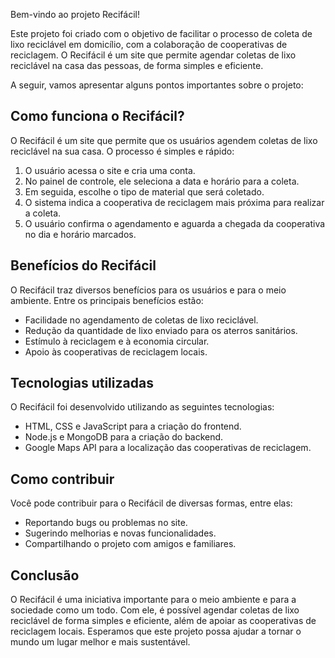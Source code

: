 Bem-vindo ao projeto Recifácil!

Este projeto foi criado com o objetivo de facilitar o processo de coleta de lixo reciclável em domicílio, com a colaboração de cooperativas de reciclagem. O Recifácil é um site que permite agendar coletas de lixo reciclável na casa das pessoas, de forma simples e eficiente.

A seguir, vamos apresentar alguns pontos importantes sobre o projeto:

## Como funciona o Recifácil?

O Recifácil é um site que permite que os usuários agendem coletas de lixo reciclável na sua casa. O processo é simples e rápido:

1. O usuário acessa o site e cria uma conta.
2. No painel de controle, ele seleciona a data e horário para a coleta.
3. Em seguida, escolhe o tipo de material que será coletado.
4. O sistema indica a cooperativa de reciclagem mais próxima para realizar a coleta.
5. O usuário confirma o agendamento e aguarda a chegada da cooperativa no dia e horário marcados.

## Benefícios do Recifácil

O Recifácil traz diversos benefícios para os usuários e para o meio ambiente. Entre os principais benefícios estão:

- Facilidade no agendamento de coletas de lixo reciclável.
- Redução da quantidade de lixo enviado para os aterros sanitários.
- Estímulo à reciclagem e à economia circular.
- Apoio às cooperativas de reciclagem locais.

## Tecnologias utilizadas

O Recifácil foi desenvolvido utilizando as seguintes tecnologias:

- HTML, CSS e JavaScript para a criação do frontend.
- Node.js e MongoDB para a criação do backend.
- Google Maps API para a localização das cooperativas de reciclagem.

## Como contribuir

Você pode contribuir para o Recifácil de diversas formas, entre elas:

- Reportando bugs ou problemas no site.
- Sugerindo melhorias e novas funcionalidades.
- Compartilhando o projeto com amigos e familiares.

## Conclusão

O Recifácil é uma iniciativa importante para o meio ambiente e para a sociedade como um todo. Com ele, é possível agendar coletas de lixo reciclável de forma simples e eficiente, além de apoiar as cooperativas de reciclagem locais. Esperamos que este projeto possa ajudar a tornar o mundo um lugar melhor e mais sustentável.
